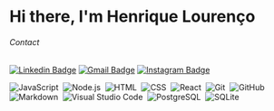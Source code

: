 # Hi there, I'm Henrique Lourenço


###### Contact
[![Linkedin Badge](https://img.shields.io/badge/-Henrique%20Lourenço-1261a0?style=flat&logo=Linkedin&logoColor=white&link=https://www.linkedin.com/in/henrique-lourenco/)](https://www.linkedin.com/in/henrique-lourenco/) 
[![Gmail Badge](https://img.shields.io/badge/-henri.lourenco@outlook.com-1261a0?style=flat&logo=Gmail&logoColor=white&link=mailto:henri.lourenco@outlook.com)](mailto:henri.lourenco@outlook.com)
[![Instagram Badge](https://img.shields.io/badge/-@lourencohenri-1261a0?style=flat&labelColor=1261a0&logo=instagram&logoColor=white&link=https://www.instagram.com/lourencohenri/)](https://www.instagram.com/lourencohenri/) 

![JavaScript](https://img.shields.io/badge/-JavaScript-05122A?style=flat&logo=javascript)&nbsp;
![Node.js](https://img.shields.io/badge/-Node.js-05122A?style=flat&logo=node.js)&nbsp;
![HTML](https://img.shields.io/badge/-HTML-05122A?style=flat&logo=HTML5)&nbsp;
![CSS](https://img.shields.io/badge/-CSS-05122A?style=flat&logo=CSS3&logoColor=1572B6)&nbsp;
![React](https://img.shields.io/badge/-React-05122A?style=flat&logo=react)&nbsp;
![Git](https://img.shields.io/badge/-Git-05122A?style=flat&logo=git)&nbsp;
![GitHub](https://img.shields.io/badge/-GitHub-05122A?style=flat&logo=github)&nbsp;
![Markdown](https://img.shields.io/badge/-Markdown-05122A?style=flat&logo=markdown)&nbsp;
![Visual Studio Code](https://img.shields.io/badge/-Visual%20Studio%20Code-05122A?style=flat&logo=visual-studio-code&logoColor=007ACC)&nbsp;
![PostgreSQL](https://img.shields.io/badge/-PostgreSQL-05122A?style=flat&logo=postgresql)&nbsp;
![SQLite](https://img.shields.io/badge/-SQLite-05122A?style=flat&logo=sqlite)&nbsp;

